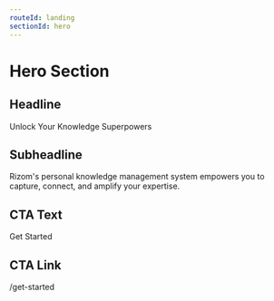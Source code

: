 ```yaml
---
routeId: landing
sectionId: hero
---
```


# Hero Section

## Headline

Unlock Your Knowledge Superpowers

## Subheadline

Rizom's personal knowledge management system empowers you to capture, connect, and amplify your expertise.

## CTA Text

Get Started

## CTA Link

/get-started
